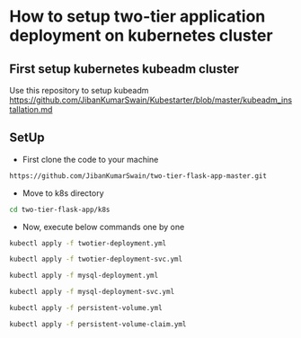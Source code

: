 # How to setup two-tier application deployment on kubernetes cluster
## First setup kubernetes kubeadm cluster
Use this repository to setup kubeadm https://github.com/JibanKumarSwain/Kubestarter/blob/master/kubeadm_installation.md

## SetUp
- First clone the code to your machine
```bash
https://github.com/JibanKumarSwain/two-tier-flask-app-master.git    
```
- Move to k8s directory    
```bash
cd two-tier-flask-app/k8s
```
- Now, execute below commands one by one
```bash
kubectl apply -f twotier-deployment.yml
```
```bash
kubectl apply -f twotier-deployment-svc.yml
```      
```bash
kubectl apply -f mysql-deployment.yml
```
```bash
kubectl apply -f mysql-deployment-svc.yml
```
```bash
kubectl apply -f persistent-volume.yml
```
```bash
kubectl apply -f persistent-volume-claim.yml
```
